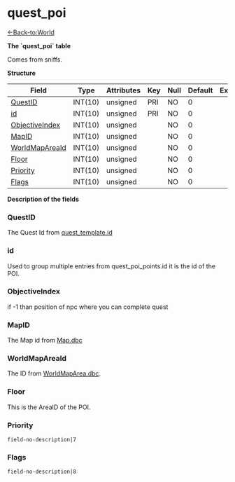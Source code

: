 # quest\_poi

[<-Back-to:World](database-world.md)

**The \`quest\_poi\` table**

Comes from sniffs.

**Structure**

| Field               | Type    | Attributes | Key | Null | Default | Extra | Comment |
|---------------------|---------|------------|-----|------|---------|-------|---------|
| [QuestID][1]        | INT(10) | unsigned   | PRI | NO   | 0       |       |         |
| [id][2]             | INT(10) | unsigned   | PRI | NO   | 0       |       |         |
| [ObjectiveIndex][3] | INT(10) | unsigned   |     | NO   | 0       |       |         |
| [MapID][4]          | INT(10) | unsigned   |     | NO   | 0       |       |         |
| [WorldMapAreaId][5] | INT(10) | unsigned   |     | NO   | 0       |       |         |
| [Floor][6]          | INT(10) | unsigned   |     | NO   | 0       |       |         |
| [Priority][7]       | INT(10) | unsigned   |     | NO   | 0       |       |         |
| [Flags][8]          | INT(10) | unsigned   |     | NO   | 0       |       |         |

[1]: #questid
[2]: #id
[3]: #objectiveindex
[4]: #mapid
[5]: #worldmapareaid
[6]: #floor
[7]: #priority
[8]: #flags

**Description of the fields**

### QuestID

The Quest Id from [quest\_template.id](quest_template#id)

### id

Used to group multiple entries from quest\_poi\_points.id it is the id of the POI.

### ObjectiveIndex

if -1 than position of npc where you can complete quest

### MapID

The Map id from [Map.dbc](Map)

### WorldMapAreaId

The ID from [WorldMapArea.dbc](WorldMapArea).

### Floor

This is the AreaID of the POI.

### Priority

`field-no-description|7`

### Flags

`field-no-description|8`
